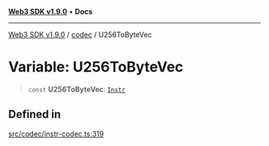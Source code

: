 [**Web3 SDK v1.9.0**](../../../README.md) • **Docs**

***

[Web3 SDK v1.9.0](../../../globals.md) / [codec](../README.md) / U256ToByteVec

# Variable: U256ToByteVec

> `const` **U256ToByteVec**: [`Instr`](../type-aliases/Instr.md)

## Defined in

[src/codec/instr-codec.ts:319](https://github.com/Mystic-Nayy/alephium-web3/blob/ee41f5e0e7d7fb0b155fe62f05b2ac03772895ca/packages/web3/src/codec/instr-codec.ts#L319)
